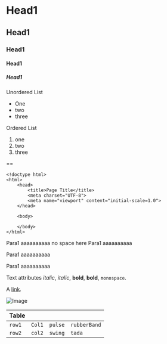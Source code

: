 # Head1
## Head1
### Head1
#### Head1
##### Head1

Unordered List
* One
* two
* three

Ordered List
1. one
2. two
3. three

==

```
<!doctype html>
<html>
	<head>
		<title>Page Title</title>
		<meta charset="UTF-8">
		<meta name="viewport" content="initial-scale=1.0">
	</head>

	<body>

	</body>
</html>
```

Para1 aaaaaaaaaa no space here 
Para1 aaaaaaaaaa

Para1 aaaaaaaaaa

Para1 aaaaaaaaaa

Text attributes _italic_, *italic*, __bold__, **bold**, `monospace`.


A [link](http://example.com).

![Image](https://upload.wikimedia.org/wikipedia/commons/f/f0/Image_icon.png)



| Table | | | | 
|--------------------|--------------------|--------------------|--------------------|
| `row1` |`Col1` |`pulse` |`rubberBand` |
| `row2` |`col2` |`swing` |`tada` |
